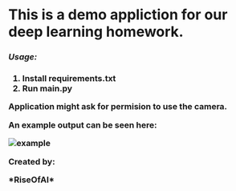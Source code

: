 <h1>This is a demo appliction for our deep learning homework.</h1>

<h3><i>Usage:</i><h3>
<ol>
<li>Install requirements.txt</li> 
<li>Run main.py</li>
</ol>

<p>Application might ask for permision to use the camera.</p>

An example output can be seen here:

![example](facerec.png=x100)

<strong>Created by:</strong>

\*RiseOfAI\*
